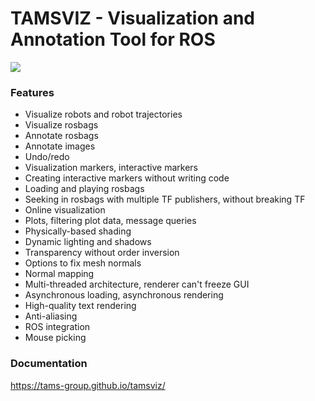 # TAMSVIZ - Visualization and Annotation Tool for ROS

![](screenshots/1.png)

### Features

- Visualize robots and robot trajectories
- Visualize rosbags
- Annotate rosbags
- Annotate images
- Undo/redo
- Visualization markers, interactive markers
- Creating interactive markers without writing code
- Loading and playing rosbags
- Seeking in rosbags with multiple TF publishers, without breaking TF
- Online visualization
- Plots, filtering plot data, message queries
- Physically-based shading
- Dynamic lighting and shadows
- Transparency without order inversion
- Options to fix mesh normals
- Normal mapping
- Multi-threaded architecture, renderer can't freeze GUI
- Asynchronous loading, asynchronous rendering
- High-quality text rendering
- Anti-aliasing
- ROS integration
- Mouse picking

### Documentation

https://tams-group.github.io/tamsviz/

